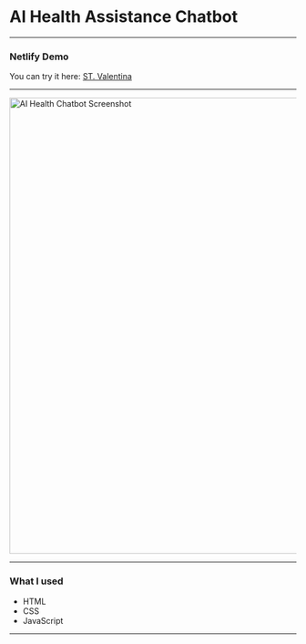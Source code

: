 # AI Health Assistance Chatbot




---

### Netlify Demo
You can try it here:  [ST. Valentina](https://flourishing-pasca-de4e2e.netlify.app/)

---


<img width="800" alt="AI Health Chatbot Screenshot" src="https://github.com/user-attachments/assets/1bd83afc-dbbf-445b-b9f9-23a2c4c92eae" />

---

### What I used
- HTML  
- CSS  
- JavaScript  

---



